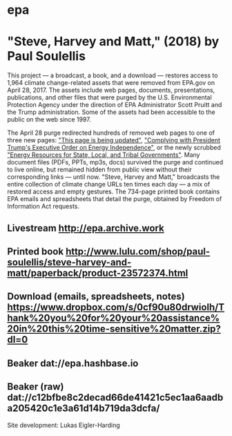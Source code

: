 # epa
# **"Steve, Harvey and Matt," (2018) by Paul Soulellis**

This project — a broadcast, a book, and a download — restores access to 1,964 climate change-related assets that were removed from EPA.gov on April 28, 2017. The assets include web pages, documents, presentations, publications, and other files that were purged by the U.S. Environmental Protection Agency under the direction of EPA Administrator Scott Pruitt and the Trump administration. Some of the assets had been accessible to the public on the web since 1997. 

The April 28 purge redirected hundreds of removed web pages to one of three new pages: ["This page is being updated"](https://www.epa.gov/sites/production/files/signpost/cc.html), ["Complying with President Trump's Executive Order on Energy Independence"](https://www.epa.gov/energy-independence), or the newly scrubbed ["Energy Resources for State, Local, and Tribal Governments"](https://www.epa.gov/statelocalenergy#). Many document files (PDFs, PPTs, mp3s, docs) survived the purge and continued to live online, but remained hidden from public view without their corresponding links — until now. "Steve, Harvey and Matt," broadcasts the entire collection of climate change URLs ten times each day — a mix of restored access and empty gestures. The 734-page printed book contains EPA emails and spreadsheets that detail the purge, obtained by Freedom of Information Act requests.

## **Livestream** http://epa.archive.work

## **Printed book** http://www.lulu.com/shop/paul-soulellis/steve-harvey-and-matt/paperback/product-23572374.html

## **Download** (emails, spreadsheets, notes) https://www.dropbox.com/s/0cf90u80drwiolh/Thank%20you%20for%20your%20assistance%20in%20this%20time-sensitive%20matter.zip?dl=0 

## **Beaker** dat://epa.hashbase.io

## **Beaker (raw)** dat://c12bfbe8c2decad66de41421c5ec1aa6aadba205420c1e3a61d14b719da3dcfa/

Site development: Lukas Eigler-Harding
